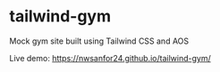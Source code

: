 # tailwind-gym

Mock gym site built using Tailwind CSS and AOS

Live demo: https://nwsanfor24.github.io/tailwind-gym/
